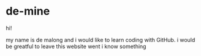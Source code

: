# de-mine

hi!

my name is de malong and i would like to learn coding with GitHub.
i would be greatful to leave this website went i know something
